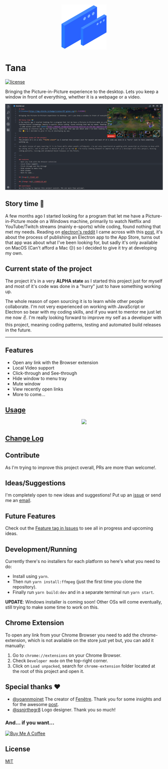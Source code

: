 <p align="center">
  <img src ="./resources/banner_icon.png" />
</p>

# Tana

[![license](https://img.shields.io/badge/License-MIT-green.svg)](./LICENSE)

Bringing the Picture-in-Picture experience to the desktop. Lets you keep a window in front of everything, whether it is a webpage or a video.

![screenshot_1](./resources/screenshot_1.png)

## Story time 🙌

A few months ago I started looking for a program that let me have a Picture-in-Picture mode on a Windows machine, primarily to watch Netflix and YouTube/Twitch streams (mainly e-sports) while coding, found nothing that met my needs. Reading on [electron's reddit](https://www.reddit.com/r/electronjs/) I came across with this [post](https://medium.com/@yoannm/pushing-electron-on-the-mac-appstore-early-stages-7dcb85936f92/), it's about the process of publishing an Electron app to the App Store, turns out that app was about what I've been looking for, but sadly it's only available on MacOS (Can't afford a Mac 😔) so I decided to give it try at developing my own.

## Current state of the project

The project it's in a very **ALPHA state** as I started this project just for myself and most of it's code was done in a "hurry" just to have something working up.

The whole reason of open sourcing it is to learn while other people collaborate. I'm not very experienced on working with JavaScript or Electron so bear with my coding skills, and if you want to mentor me just let me now ✌️. I'm really looking forward to improve my self as a developer with this project, meaning coding patterns, testing and automated build releases in the future.

---

## Features

- Open any link with the Browser extension
- Local Video support
- Click-through and See-through
- Hide window to menu tray
- Mute window
- View recently open links
- More to come...

## [Usage](./USAGE.md)

<p align="center">
  <img src ="https://media.giphy.com/media/7A4rTKe7sEBGutu3tV/giphy.gif" />
</p>

## [Change Log](./CHANGELOG.md)

## Contribute

As I'm trying to improve this project overall, PRs are more than welcome!.

## Ideas/Suggestions

I'm completely open to new ideas and suggestions! Put up an [issue](https://github.com/jMavarez/Tana/issues) or send me an [email](mailto:josuemavarez@gmail.com?Subject=Tana%20-%20Idea/Suggestion).

## Future Features

Check out the [Feature tag in Issues](https://github.com/jMavarez/Tana/labels/feature) to see all in progress and upcoming ideas.

## Development/Running

Currently there's no installers for each platform so here's what you need to do:

- Install using ```yarn```.
- Then run ```yarn install:ffmpeg``` (just the first time you clone the repository).
- Finally run ```yarn build:dev``` and in a separate terminal run ```yarn start```.

__UPDATE__: Windows installer is coming soon! Other OSs will come eventually, still trying to make some time to work on this.

## Chrome Extension

To open any link from your Chrome Browser you need to add the chrome-extension, which is not available on the store just yet but, you can add it manually:

  1. Go to ```chrome://extensions``` on your Chrome Browser.
  2. Check ```Developer mode``` on the top-right corner.
  3. Click on ```Load unpacked```, search for ```chrome-extension``` folder located at the root of this project and open it.

## Special thanks ❤

- [@yoannmoinet](https://github.com/yoannmoinet) The creator of [Fenêtre](https://xn--fent-ipa.re/). Thank you for some insights and for the awesome [post](https://medium.com/@yoannm/pushing-electron-on-the-mac-appstore-early-stages-7dcb85936f92/).
- [@ssnjrthegr8](https://github.com/ssnjrthegr8) Logo designer. Thank you so much!

### And... if you want...

<a href="https://www.buymeacoffee.com/PxXloW02f" target="_blank"><img src="https://www.buymeacoffee.com/assets/img/custom_images/orange_img.png" alt="Buy Me A Coffee" style="height: auto !important;width: auto !important;" ></a>

## License

[MIT](./LICENSE)
